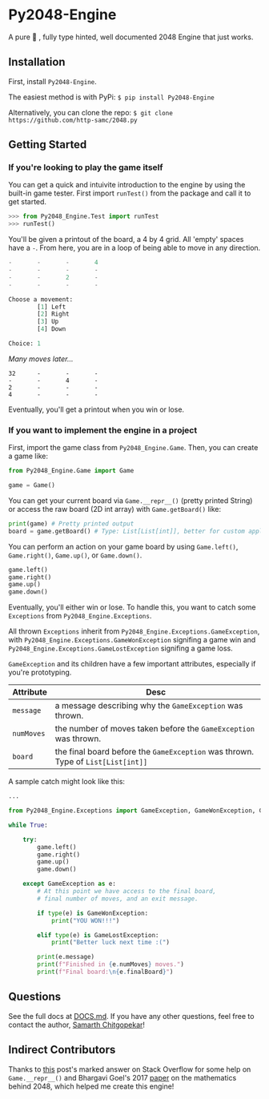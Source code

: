 # Py2048-Engine
A pure 🐍 , fully type hinted, well documented 2048 Engine that just works.

## Installation

First, install `Py2048-Engine`.

The easiest method is with PyPi:
`$ pip install Py2048-Engine`

Alternatively, you can clone the repo:
`$ git clone https://github.com/http-samc/2048.py`

## Getting Started

### If you're looking to play the game itself
You can get a quick and intuivite introduction to the engine by using the built-in game tester. First import `runTest()` from the package and call it to get started.
```Python
>>> from Py2048_Engine.Test import runTest
>>> runTest()
```

You'll be given a printout of the board, a 4 by 4 grid. All 'empty' spaces have a `-`. From here, you are in a loop of being able to move in any direction.
```Python
-       -       -       4
-       -       -       -
-       -       2       -
-       -       -       -

Choose a movement:
        [1] Left
        [2] Right
        [3] Up
        [4] Down

Choice: 1
```
*Many moves later...*
```
32      -       -       -
-       -       4       -
2       -       -       -
4       -       -       -
```

Eventually, you'll get a printout when you win or lose.

### If you want to implement the engine in a project

First, import the game class from `Py2048_Engine.Game`. Then, you can create a game like:

```Python
from Py2048_Engine.Game import Game

game = Game()
```

You can get your current board via `Game.__repr__()` (pretty printed String) or access the raw board (2D int array) with `Game.getBoard()` like:

```Python
print(game) # Pretty printed output
board = game.getBoard() # Type: List[List[int]], better for custom applications
```

You can perform an action on your game board by using `Game.left()`, `Game.right()`, `Game.up()`, or `Game.down()`.

```Python
game.left()
game.right()
game.up()
game.down()
```

Eventually, you'll either win or lose. To handle this, you want to catch some `Exceptions` from `Py2048_Engine.Exceptions`.

All thrown `Exceptions` inherit from `Py2048_Engine.Exceptions.GameException`, with `Py2048_Engine.Exceptions.GameWonException` signifing a game win and `Py2048_Engine.Exceptions.GameLostException` signifing a game loss.

`GameException` and its children have a few important attributes, especially if you're prototyping.

| Attribute | Desc |
| --- | --- |
| `message` | a message describing why the `GameException` was thrown. |
| `numMoves` | the number of moves taken before the `GameException` was thrown. |
| `board` | the final board before the `GameException` was thrown. Type of `List[List[int]]` |

A sample catch might look like this:
```Python
...

from Py2048_Engine.Exceptions import GameException, GameWonException, GameLostException

while True:

    try:
        game.left()
        game.right()
        game.up()
        game.down()

    except GameException as e:
        # At this point we have access to the final board,
        # final number of moves, and an exit message.

        if type(e) is GameWonException:
            print("YOU WON!!!")

        elif type(e) is GameLostException:
            print("Better luck next time :(")

        print(e.message)
        print(f"Finished in {e.numMoves} moves.")
        print(f"Final board:\n{e.finalBoard}")
```

## Questions
See the full docs at [DOCS.md](https://github.com/http-samc/2048.py/blob/main/DOCS.md). If you have any other questions, feel free to contact the author, [Samarth Chitgopekar](mailto:sam@chitgopekar.tech)!

## Indirect Contributors
Thanks to [this](https://stackoverflow.com/questions/13214809/pretty-print-2d-list) post's marked answer on Stack Overflow for some help on `Game.__repr__()` and Bhargavi Goel's 2017 [paper](https://www.ripublication.com/aama17/aamav12n1_01.pdf) on the mathematics behind 2048, which helped me create this engine!